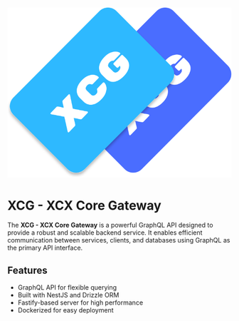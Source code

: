 # ![XCG - XCX Core Gateway](./logo.svg)

# XCG - XCX Core Gateway

The **XCG - XCX Core Gateway** is a powerful GraphQL API designed to provide a robust and scalable backend service. It enables efficient communication between services, clients, and databases using GraphQL as the primary API interface.

## Features

- GraphQL API for flexible querying
- Built with NestJS and Drizzle ORM
- Fastify-based server for high performance
- Dockerized for easy deployment
